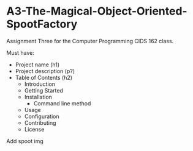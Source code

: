 # A3-The-Magical-Object-Oriented-SpootFactory
Assignment Three for the Computer Programming CIDS 162 class.

Must have:
- Project name (h1)
- Project description (p?)
- Table of Contents (h2)
  - Introduction
  - Getting Started
  - Installation
    - Command line method
  - Usage
  - Configuration
  - Contributing
  - License

Add spoot img
<!----------------------------------------------------------------------------
| 4. Documentation.                                                          |
----------------------------------------------------------------------------->
